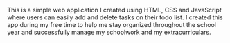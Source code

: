 This is a simple web application I created using HTML, CSS and JavaScript where users can easily add and delete tasks on their todo list. I created this app during my free time to help me stay organized throughout the school year and successfully manage my schoolwork and my extracurriculars.
